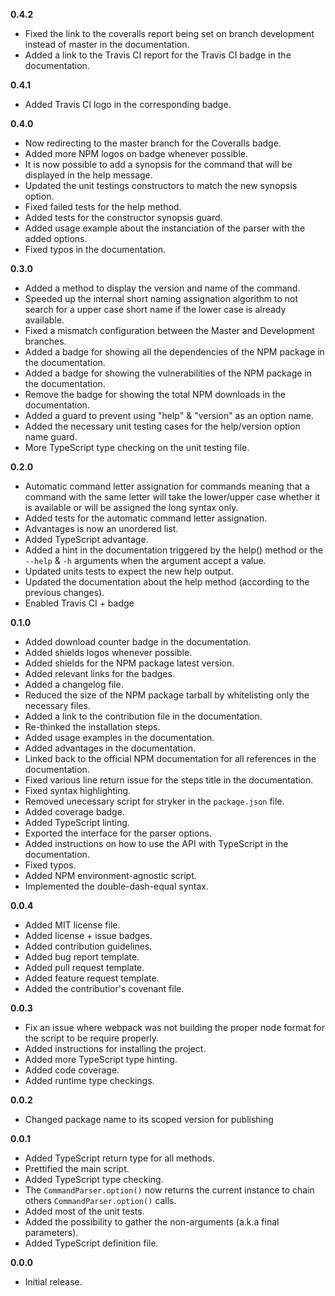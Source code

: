 **0.4.2**
- Fixed the link to the coveralls report being set on branch development instead of master in the documentation.
- Added a link to the Travis CI report for the Travis CI badge in the documentation.

**0.4.1**
- Added Travis CI logo in the corresponding badge.

**0.4.0**
- Now redirecting to the master branch for the Coveralls badge.
- Added more NPM logos on badge whenever possible.
- It is now possible to add a synopsis for the command that will be displayed in the help message.
- Updated the unit testings constructors to match the new synopsis option.
- Fixed failed tests for the help method.
- Added tests for the constructor synopsis guard.
- Added usage example about the instanciation of the parser with the added options.
- Fixed typos in the documentation.

**0.3.0**
- Added a method to display the version and name of the command.
- Speeded up the internal short naming assignation algorithm to not search for a upper case short name if the lower case is already available.
- Fixed a mismatch configuration between the Master and Development branches.
- Added a badge for showing all the dependencies of the NPM package in the documentation.
- Added a badge for showing the vulnerabilities of the NPM package in the documentation.
- Remove the badge for showing the total NPM downloads in the documentation.
- Added a guard to prevent using "help" & "version" as an option name.
- Added the necessary unit testing cases for the help/version option name guard.
- More TypeScript type checking on the unit testing file.

**0.2.0**
- Automatic command letter assignation for commands meaning that a command with the same letter will take the lower/upper case whether it is available or will be assigned the long syntax only.
- Added tests for the automatic command letter assignation.
- Advantages is now an unordered list.
- Added TypeScript advantage.
- Added a hint in the documentation triggered by the help() method or the `--help` & `-h` arguments when the argument accept a value.
- Updated units tests to expect the new help output.
- Updated the documentation about the help method (according to the previous changes).
- Enabled Travis CI + badge

**0.1.0**
- Added download counter badge in the documentation.
- Added shields logos whenever possible.
- Added shields for the NPM package latest version.
- Added relevant links for the badges.
- Added a changelog file.
- Reduced the size of the NPM package tarball by whitelisting only the necessary files.
- Added a link to the contribution file in the documentation.
- Re-thinked the installation steps.
- Added usage examples in the documentation.
- Added advantages in the documentation.
- Linked back to the official NPM documentation for all references in the documentation.
- Fixed various line return issue for the steps title in the documentation.
- Fixed syntax highlighting.
- Removed unecessary script for stryker in the `package.json` file.
- Added coverage badge.
- Added TypeScript linting.
- Exported the interface for the parser options.
- Added instructions on how to use the API with TypeScript in the documentation.
- Fixed typos.
- Added NPM environment-agnostic script.
- Implemented the double-dash-equal syntax.

**0.0.4**
- Added MIT license file.
- Added license + issue badges.
- Added contribution guidelines.
- Added bug report template.
- Added pull request template.
- Added feature request template.
- Added the contributior's covenant file.

**0.0.3**
- Fix an issue where webpack was not building the proper node format for the script to be require properly.
- Added instructions for installing the project.
- Added more TypeScript type hinting.
- Added code coverage.
- Added runtime type checkings.

**0.0.2**
- Changed package name to its scoped version for publishing

**0.0.1**
- Added TypeScript return type for all methods.
- Prettified the main script.
- Added TypeScript type checking.
- The `CommandParser.option()` now returns the current instance to chain others `CommandParser.option()` calls.
- Added most of the unit tests.
- Added the possibility to gather the non-arguments (a.k.a final parameters).
- Added TypeScript definition file.


**0.0.0**
- Initial release.